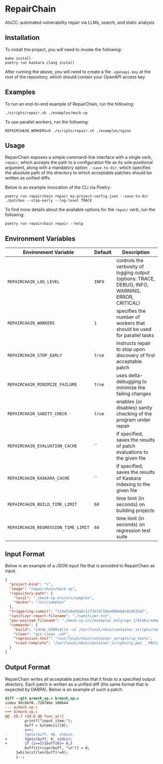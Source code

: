 # RepairChain

AIxCC: automated vulnerability repair via LLMs, search, and static analysis

## Installation

To install the project, you will need to invoke the following:

```shell
make install
poetry run kaskara clang install
```

After running the above, you will need to create a file `.openapi.key` at the root of the repository, which should contain your OpenAPI access key.

## Examples

To run an end-to-end example of RepairChain, run the following:

```shell
./scripts/repair.sh ./examples/mock-cp
```

To use parallel workers, run the following:

```shell
REPAIRCHAIN_WORKERS=8 ./scripts/repair.sh ./examples/nginx
```

## Usage

RepairChain exposes a simple command-line interface with a single verb, `repair`, which accepts the path to a configuration file as its sole positional argument, along with a mandatory option `--save-to-dir`, which specifies the absolute path of the directory to which acceptable patches should be written as unified diffs.

Below is an example invocation of the CLI via Poetry:

```shell
poetry run repairchain repair my-project-config.json --save-to-dir ./patches --stop-early --log-level TRACE
```

To find more details about the available options for the `repair` verb, run the following:

```shell
poetry run repairchain repair --help
```

## Environment Variables

| **Environment Variable** | **Default** | **Description** |
| ------------------------ | ----------- | --------------- |
| `REPAIRCHAIN_LOG_LEVEL` | `INFO` | controls the verbosity of logging output (options: TRACE, DEBUG, INFO, WARNING, ERROR, CRITICAL) |
| `REPAIRCHAIN_WORKERS` | `1` | specifies the number of workers that should be used for parallel tasks |
| `REPAIRCHAIN_STOP_EARLY` | `true` | instructs repair to stop upon discovery of first acceptable patch |
| `REPAIRCHAIN_MINIMIZE_FAILURE` | `true` | uses delta-debugging to minimize the failing changes |
| `REPAIRCHAIN_SANITY_CHECK` | `true` | enables (or disables) sanity checking of the program under repair |
| `REPAIRCHAIN_EVALUATION_CACHE` | `` | if specified, saves the results of patch evaluations to the given file |
| `REPAIRCHAIN_KASKARA_CACHE` | `` | if specified, saves the results of Kaskara indexing to the given file |
| `REPAIRCHAIN_BUILD_TIME_LIMIT` | `60` | time limit (in seconds) on building projects |
| `REPAIRCHAIN_REGRESSION_TIME_LIMIT` | `60` | time limit (in seconds) on regression test suite |


## Input Format

Below is an example of a JSON input file that is provided to RepairChain as input.

```json
{
  "project-kind": "c",
  "image": "repairchain/mock-cp",
  "repository-path": {
    "local": "./mock-cp-src/src/samples",
    "docker": "/src/samples"
  },
  "triggering-commit": "11dafa9a5babc127357d710ee090eb4c0c05154f",
  "sanitizer-report-filename": "./sanitizer.txt",
  "pov-payload-filename": "./mock-cp-src/exemplar_only/cpv_1/blobs/sample_solve.bin",
  "commands": {
    "build": "LOCAL_USER=$(id -u) /usr/local/sbin/container_scripts/cmd_harness.sh build",
    "clean": "git clean -xdf",
    "regression-test": "/usr/local/sbin/container_scripts/cp_tests",
    "crash-template": "/usr/local/sbin/container_scripts/cp_pov __PAYLOAD_FILE__ filein_harness"
  }
}
```

## Output Format

RepairChain writes all acceptable patches that it finds to a specified output directory.
Each patch is written as a unified diff (the same format that is expected by DARPA).
Below is an example of such a patch.

```diff
diff --git a/mock_vp.c b/mock_vp.c
index 9dc6bf0..72678be 100644
--- a/mock_vp.c
+++ b/mock_vp.c
@@ -10,7 +10,8 @@ func_a(){
         printf("input item:");
         buff = &items[i][0];
         i++;
-        fgets(buff, 40, stdin);
+        fgets(buff, 9, stdin);
+        if (i==3){buff[0]= 0;}
         buff[strcspn(buff, "\n")] = 0;
     }while(strlen(buff)!=0);
     i--;
```
